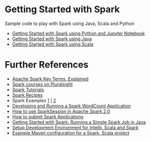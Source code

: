 # Getting Started with Spark

Sample code to play with Spark using Java, Scala and Python

* [Getting Started with Spark using Python and Jupyter Notebook](https://github.com/tirthalpatel/Learning-BigData/tree/master/gs-spark/gs-spark-python)
* [Getting Started with Spark using Java](https://github.com/tirthalpatel/Learning-BigData/tree/master/gs-spark/gs-spark-java)
* [Getting Started with Spark using Scala](https://github.com/tirthalpatel/Learning-BigData/tree/master/gs-spark/gs-spark-scala)

# Further References

* [Apache Spark Key Terms, Explained](https://www.kdnuggets.com/2016/06/spark-key-terms-explained.html)
* [Spark courses on Pluralsight](https://www.pluralsight.com/search?q=spark&categories=course&sort=displayDate)
* [Spark Tutorials](https://techvidvan.com/tutorials/spark-tutorial/)
* [Spark Recipes](https://sparkour.urizone.net/recipes)
* Spark Examples [1](https://spark.apache.org/examples.html) | [2](https://github.com/apache/spark/tree/v2.3.1/examples)
* [Developing and Running a Spark WordCount Application](https://www.cloudera.com/documentation/enterprise/5-5-x/topics/spark_develop_run.html)
* [How to use SparkSession in Apache Spark 2.0](https://databricks.com/blog/2016/08/15/how-to-use-sparksession-in-apache-spark-2-0.html)
* [How to submit Spark Applications](https://spark.apache.org/docs/2.3.1/submitting-applications.html)
* [Getting Started with Spark: Running a Simple Spark Job in Java](https://www.datasciencebytes.com/bytes/2016/04/18/getting-started-with-spark-running-a-simple-spark-job-in-java/)
* [Setup Development Environment for Intellij, Scala and Spark](https://kaizen.itversity.com/setup-development-environment-intellij-and-scala-big-data-hadoop-and-spark/)
* [Example Maven configuration for a Spark, Scala project](https://github.com/martinprobson/Spark-Scala-Maven-Example)